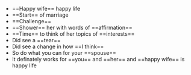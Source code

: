 - ==Happy wife== happy life
- ==Start== of marriage
- ==Challenge==
- ==Shower== her with words of ==affirmation==
- ==Time== to think of her topics of ==interests==
- Did see a ==tear==
- Did see a change in how ==I think==
- So do what you can for your ==spouse==
- It definately works for ==you== and ==her== and ==happy wife== is happy life



